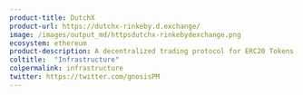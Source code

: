 ```yaml
---
product-title: DutchX
product-url: https://dutchx-rinkeby.d.exchange/
image: /images/output_md/httpsdutchx-rinkebydexchange.png
ecosystem: ethereum
product-description: A decentralized trading protocol for ERC20 Tokens.
coltitle:  "Infrastructure"
colpermalink: infrastructure
twitter: https://twitter.com/gnosisPM
---
```

